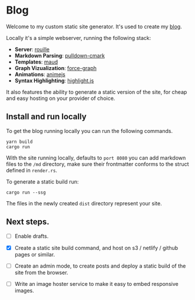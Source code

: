 # Blog

Welcome to my custom static site generator. It's used to create my [blog](https://iainmaitland.com).

Locally it's a simple webserver, running the following stack:

- **Server**: [rouille](https://github.com/tomaka/rouille)
- **Markdown Parsing**: [pulldown-cmark](https://github.com/raphlinus/pulldown-cmark)
- **Templates**: [maud](https://github.com/lambda-fairy/maud)
- **Graph Vizualization**: [force-graph](https://github.com/vasturiano/force-graph)
- **Animations**: [animejs](https://github.com/juliangarnier/anime/)
- **Syntax Highlighting**: [highlight.js](https://github.com/highlightjs/highlight.js)

It also features the ability to generate a static version of the site, for cheap and easy hosting on your provider of choice.

## Install and run locally

To get the blog running locally you can run the following commands.

```
yarn build
cargo run
```

With the site running locally, defaults to `port 8080` you can add markdown files to the `/md` directory, make sure their frontmatter conforms to the struct defined in `render.rs`.

To generate a static build run:
```
cargo run --ssg
```
The files in the newly created `dist` directory represent your site.

## Next steps.
- [ ] Enable drafts.
- [x] Create a static site build command, and host on s3 / netlify / github pages or similar.
- [ ] Create an admin mode, to create posts and deploy a static build of the site from the browser.
- [ ] Write an image hoster service to make it easy to embed responsive images.

